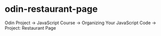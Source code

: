 # odin-restaurant-page
Odin Project -> JavaScript Course -> Organizing Your JavaScript Code -> Project:  Restaurant Page
